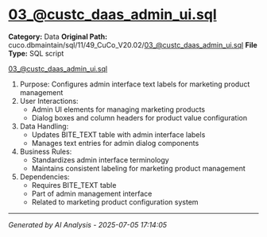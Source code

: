 # 03_@custc_daas_admin_ui.sql

**Category:** Data
**Original Path:** cuco.dbmaintain/sql/11/49_CuCo_V20.02/03_@custc_daas_admin_ui.sql
**File Type:** SQL script

03_@custc_daas_admin_ui.sql
1. Purpose: Configures admin interface text labels for marketing product management
2. User Interactions:
   - Admin UI elements for managing marketing products
   - Dialog boxes and column headers for product value configuration
3. Data Handling:
   - Updates BITE_TEXT table with admin interface labels
   - Manages text entries for admin dialog components
4. Business Rules:
   - Standardizes admin interface terminology
   - Maintains consistent labeling for marketing product management
5. Dependencies:
   - Requires BITE_TEXT table
   - Part of admin management interface
   - Related to marketing product configuration system

---
*Generated by AI Analysis - 2025-07-05 17:14:05*

